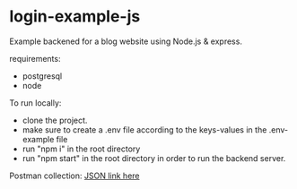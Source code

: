 # login-example-js
Example backened for a blog website using Node.js & express.

requirements:

* postgresql
* node

To run locally:

* clone the project.
* make sure to create a .env file according to the keys-values in the .env-example file
* run "npm i" in the root directory
* run "npm start" in the root directory in order to run the backend server.

Postman collection:
[JSON link here](https://www.getpostman.com/collections/52f52b8d7f67c21e15fa)
